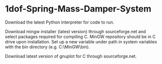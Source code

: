 # 1dof-Spring-Mass-Damper-System
Download the latest Python interpreter for code to run. 

Download mingw installer (latest version) through sourceforge.net and select packages required for compiling C. MinGW repository should be in C drive upon installation. 
Set up a new variable under path in system variables with the bin directory (e.g. C:\MinGW\bin).

Download latest version of gnuplot for C through sourceforge.net. 
